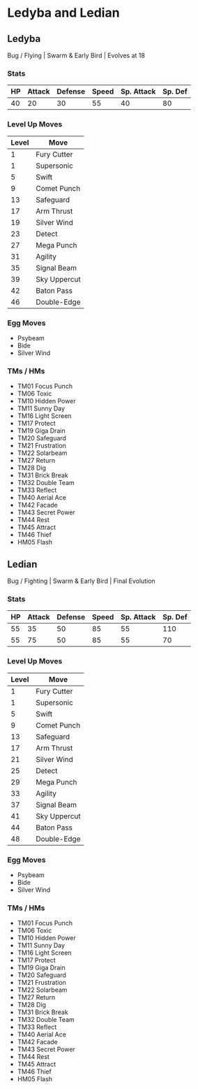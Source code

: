 # Ledyba and Ledian

## Ledyba
Bug / Flying | Swarm & Early Bird | Evolves at 18

### Stats
| HP | Attack | Defense | Speed | Sp. Attack | Sp. Def |
|---|---|---|---|---|---|
| 40 | 20 | 30 | 55 | 40 | 80 |

### Level Up Moves
| Level | Move |
|---|---|
| 1 | Fury Cutter |
| 1 | Supersonic |
| 5 | Swift |
| 9 | Comet Punch |
| 13 | Safeguard |
| 17 | Arm Thrust |
| 19 | Silver Wind |
| 23 | Detect |
| 27 | Mega Punch |
| 31 | Agility |
| 35 | Signal Beam |
| 39 | Sky Uppercut |
| 42 | Baton Pass |
| 46 | Double-Edge |

### Egg Moves
 - Psybeam
 - Bide
 - Silver Wind

### TMs / HMs
 - TM01 Focus Punch
 - TM06 Toxic
 - TM10 Hidden Power
 - TM11 Sunny Day
 - TM16 Light Screen
 - TM17 Protect
 - TM19 Giga Drain
 - TM20 Safeguard
 - TM21 Frustration
 - TM22 Solarbeam
 - TM27 Return
 - TM28 Dig
 - TM31 Brick Break
 - TM32 Double Team
 - TM33 Reflect
 - TM40 Aerial Ace
 - TM42 Facade
 - TM43 Secret Power
 - TM44 Rest
 - TM45 Attract
 - TM46 Thief
 - HM05 Flash

## Ledian
Bug / Fighting | Swarm & Early Bird | Final Evolution

### Stats
| HP | Attack | Defense | Speed | Sp. Attack | Sp. Def |
|---|---|---|---|---|---|
| 55 | 35 | 50 | 85 | 55 | 110 |
| 55 | 75 | 50 | 85 | 55 | 70 |

### Level Up Moves
| Level | Move |
|---|---|
| 1 | Fury Cutter |
| 1 | Supersonic |
| 5 | Swift |
| 9 | Comet Punch |
| 13 | Safeguard |
| 17 | Arm Thrust |
| 21 | Silver Wind |
| 25 | Detect |
| 29 | Mega Punch |
| 33 | Agility |
| 37 | Signal Beam |
| 41 | Sky Uppercut |
| 44 | Baton Pass |
| 48 | Double-Edge |

### Egg Moves
 - Psybeam
 - Bide
 - Silver Wind

### TMs / HMs
 - TM01 Focus Punch
 - TM06 Toxic
 - TM10 Hidden Power
 - TM11 Sunny Day
 - TM16 Light Screen
 - TM17 Protect
 - TM19 Giga Drain
 - TM20 Safeguard
 - TM21 Frustration
 - TM22 Solarbeam
 - TM27 Return
 - TM28 Dig
 - TM31 Brick Break
 - TM32 Double Team
 - TM33 Reflect
 - TM40 Aerial Ace
 - TM42 Facade
 - TM43 Secret Power
 - TM44 Rest
 - TM45 Attract
 - TM46 Thief
 - HM05 Flash